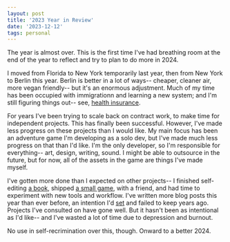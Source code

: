 ```yaml
---
layout: post
title: '2023 Year in Review'
date: '2023-12-12'
tags: personal
---
```


The year is almost over. This is the first time I've had breathing
room at the end of the year to reflect and try to plan to do more in 2024.

I moved from Florida to New York temporarily last year, then from New
York to Berlin this year. Berlin is better in a lot of ways-- cheaper,
cleaner air, more vegan friendly-- but it's an enormous
adjustment. Much of my time has been occupied with immigrationn and
learning a new system; and I'm still figuring things out-- see,
[health
insurance](https://cidney.org/personal/2023/12/06/navigating-health-insurance).

For years I've been trying to scale back on contract work, to make
time for independent projects. This has finally been
successful. However, I've made less progress on these projects than I
would like. My main focus has been an adventure game I'm developing as
a solo dev, but I've made much less progress on that than I'd
like. I'm the only developer, so I'm responsible for everything-- art,
design, writing, sound. I might be able to outsource in the future,
but for now, all of the assets in the game are things I've made
myself.

I've gotten more done than I expected on other projects-- I finished
self-editing [a
book](http://cidney.org/2023/06/29/i-wrote-a-book.html), shipped [a
small game](http://cidney.org/2023/06/21/releasing-arctic-blast.html),
with a friend, and had time to experiment with new tools and
workflow. I've written more blog posts this year than ever before, an
intention I'd
[set](http://cidney.org/2021/10/26/emitting-more-light.html) and
failed to keep years ago. Projects I've consulted on have gone
well. But it hasn't been as intentional as I'd like-- and I've wasted
a lot of time due to depression and burnout.

No use in self-recrimination over this, though. Onward to a better 2024.